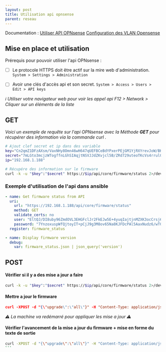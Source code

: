 ```yaml
---
layout: post
title: Utilisation api opnsense
parent: reseau
---
```

Documentation :
 [Utiliser API OPNsense](https://docs.opnsense.org/development/api.html#introduction)
[Configuration des VLAN Opensense](https://techexpert.tips/fr/opnsense-fr/opnsense-vlan-configuration/)


## Mise en place et utilisation
Prérequis pour pouvoir utiliser l'api OPNsense : 

- [ ] Le protocole HTTPS doit être actif sur la mire web d'administration.
   `System > Settings > Administration`
   
- [ ] Avoir une clés d'accès api et son secret.
   `System > Access > Users > Edit > API keys`

*ℹ️ Utiliser votre navigateur web pour voir les appel api F12 > Network > Cliquer sur un éléments de la liste*

## GET

*Voici un exemple de requête sur l'api OPNsense avec la Méthode **GET** pour récupérer des information via la commande curl .*

```bash
# Ajout clef secret et ip dans des variable
key="Cn2qmZ1DFzAXsm/VaxNHy8Omn46wH647qUEFBCeBdYPxerPEjGM1YjRXYrevJoW/BK3IJErQQYSN/t1M"
secret="7mLGto3mcjzWTogffnLGhSIAqjtNSVJJdZKvjcl5B/ZRd729uteoTKcVs4rrul0C+wsbae1ar8BxyO5Z"
ip="192.168.1.188"

# Récupére des information sur le firmware
curl -k -u "$key":"$secret" https://$ip/api/core/firmware/status 2>/dev/null | jq
```
### Exemple d'utilisation de l'api dans ansible
```yaml
- name: Get firmware status from API
  uri:
    url: "https://192.168.1.188/api/core/firmware/status"
    method: GET
    validate_certs: no
    user: "EltQJ/DI8uby96ZmdOVL3EHGFclJr2FkEJw5E+4yuqIajtjnMZXK3ocCrsj6PZKCsouZu94jfX7upICE"
    password: "7YnzoxuspWfQjtoyIT+pCjJ9g3M8ov65Na8KJFDcPAl5AaxNudz6/wTGV6cMa/p7lAINFvM4MSKDLDY/"
  register: firmware_status

- name: Display firmware version
  debug:
    var: firmware_status.json | json_query('version')
```
## POST

#### Vérifier si il y a des mise a jour a faire

```bash
curl -k -u "$key":"$secret" https://$ip/api/core/firmware/status 2>/dev/null | jq '{status_msg}'
```
#### Mettre a jour le firmware

```json
curl -XPOST -d "{\"upgrade\":\"all\"}" -H "Content-Type: application/json" -k -u "$key":"$secret" https://$ip/api/core/firmware/update 2>/dev/null | jq
```
*⚠️ La machine va redémarré pour appliquer les mise a jour ⚠️*

#### Vérifier l'avancement de la mise a jour du firmware + mise en forme du texte de sortie

```bash
curl -XPOST -d "{\"upgrade\":\"all\"}" -H "Content-Type: application/json" -k -u "$key":"$secret" https://$ip/api/core/firmware/upgradestatus 2>/dev/null | jq --raw-output '.log | @text'
``` 
